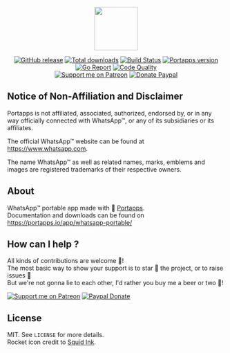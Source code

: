 <p align="center"><a href="https://portapps.io/app/whatsapp-portable/" target="_blank"><img width="100" src="https://github.com/portapps/whatsapp-portable/blob/master/res/papp.png"></a></p>

<p align="center">
  <a href="https://portapps.io/app/whatsapp-portable/#download"><img src="https://img.shields.io/github/release/portapps/whatsapp-portable.svg?style=flat-square" alt="GitHub release"></a>
  <a href="https://portapps.io/app/whatsapp-portable/#download"><img src="https://img.shields.io/github/downloads/portapps/whatsapp-portable/total.svg?style=flat-square" alt="Total downloads"></a>
  <a href="https://travis-ci.com/portapps/whatsapp-portable"><img src="https://img.shields.io/travis/com/portapps/whatsapp-portable/master.svg?style=flat-square" alt="Build Status"></a>
  <a href="https://github.com/portapps/portapps"><img src="https://img.shields.io/badge/portapps-1.26.0-479fdb.svg?style=flat-square" alt="Portapps version"></a>
  <a href="https://goreportcard.com/report/github.com/portapps/whatsapp-portable"><img src="https://goreportcard.com/badge/github.com/portapps/whatsapp-portable?style=flat-square" alt="Go Report"></a>
  <a href="https://www.codacy.com/app/portapps/whatsapp-portable"><img src="https://img.shields.io/codacy/grade/969b1e144c9a49ca8d74736c77670fea.svg?style=flat-square" alt="Code Quality"></a>
  <br /><a href="https://www.patreon.com/crazymax"><img src="https://img.shields.io/badge/donate-patreon-f96854.svg?logo=patreon&style=flat-square" alt="Support me on Patreon"></a>
  <a href="https://www.paypal.me/crazyws"><img src="https://img.shields.io/badge/donate-paypal-00457c.svg?logo=paypal&style=flat-square" alt="Donate Paypal"></a>
</p>

## Notice of Non-Affiliation and Disclaimer

Portapps is not affiliated, associated, authorized, endorsed by, or in any way officially connected with WhatsApp™, or any of its subsidiaries or its affiliates.

The official WhatsApp™ website can be found at https://www.whatsapp.com.

The name WhatsApp™ as well as related names, marks, emblems and images are registered trademarks of their respective owners.

## About

WhatsApp™ portable app made with 🚀 [Portapps](https://portapps.io).<br />
Documentation and downloads can be found on https://portapps.io/app/whatsapp-portable/

## How can I help ?

All kinds of contributions are welcome :raised_hands:!<br />
The most basic way to show your support is to star :star2: the project, or to raise issues :speech_balloon:<br />
But we're not gonna lie to each other, I'd rather you buy me a beer or two :beers:!

[![Support me on Patreon](https://portapps.io/img/donate/patreon.png)](https://www.patreon.com/crazymax) 
[![Paypal Donate](https://portapps.io/img/donate/paypal.png)](https://www.paypal.me/crazyws)

## License

MIT. See `LICENSE` for more details.<br />
Rocket icon credit to [Squid Ink](http://thesquid.ink).
